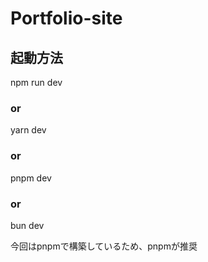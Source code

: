 # Portfolio-site

## 起動方法
npm run dev
### or
yarn dev
### or
pnpm dev
### or
bun dev

今回はpnpmで構築しているため、pnpmが推奨